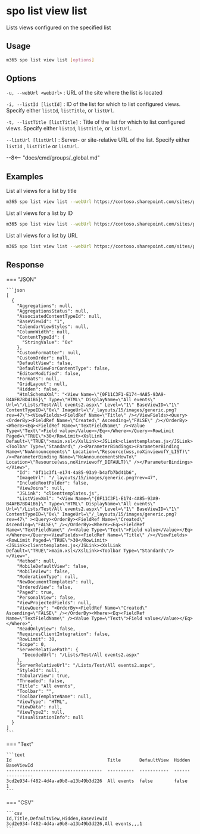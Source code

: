 # spo list view list

Lists views configured on the specified list

## Usage

```sh
m365 spo list view list [options]
```

## Options

 `-u, --webUrl <webUrl>`
: URL of the site where the list is located

 `-i, --listId [listId]`
: ID of the list for which to list configured views. Specify either `listId`, `listTitle`, or `listUrl`.

 `-t, --listTitle [listTitle]`
: Title of the list for which to list configured views. Specify either `listId`, `listTitle`, or `listUrl`.

 `--listUrl [listUrl]`
: Server- or site-relative URL of the list. Specify either `listId` , `listTitle` or `listUrl`.

--8<-- "docs/cmd/groups/_global.md"

## Examples

List all views for a list by title

```sh
m365 spo list view list --webUrl https://contoso.sharepoint.com/sites/project-x --listTitle Documents
```

List all views for a list by ID

```sh
m365 spo list view list --webUrl https://contoso.sharepoint.com/sites/project-x --listId 0cd891ef-afce-4e55-b836-fce03286cccf
```

List all views for a list by URL

```sh
m365 spo list view list --webUrl https://contoso.sharepoint.com/sites/project-x --listUrl '/sites/project-x/lists/Events'
```

## Response

=== "JSON"

    ```json
    [
      {
        "Aggregations": null,
        "AggregationsStatus": null,
        "AssociatedContentTypeId": null,
        "BaseViewId": "1",
        "CalendarViewStyles": null,
        "ColumnWidth": null,
        "ContentTypeId": {
          "StringValue": "0x"
        },
        "CustomFormatter": null,
        "CustomOrder": null,
        "DefaultView": false,
        "DefaultViewForContentType": false,
        "EditorModified": false,
        "Formats": null,
        "GridLayout": null,
        "Hidden": false,
        "HtmlSchemaXml": "<View Name=\"{0F11C3F1-E174-4A85-93A9-B4AFB7BD41B6}\" Type=\"HTML\" DisplayName=\"All events\" Url=\"/Lists/Test/All events2.aspx\" Level=\"1\" BaseViewID=\"1\" ContentTypeID=\"0x\" ImageUrl=\"/_layouts/15/images/generic.png?rev=47\"><ViewFields><FieldRef Name=\"Title\" /></ViewFields><Query><OrderBy><FieldRef Name=\"Created\" Ascending=\"FALSE\" /></OrderBy><Where><Eq><FieldRef Name=\"TextFieldName\" /><Value Type=\"Text\">Field value</Value></Eq></Where></Query><RowLimit Paged=\"TRUE\">30</RowLimit><XslLink Default=\"TRUE\">main.xsl</XslLink><JSLink>clienttemplates.js</JSLink><Toolbar Type=\"Standard\" /><ParameterBindings><ParameterBinding Name=\"NoAnnouncements\" Location=\"Resource(wss,noXinviewofY_LIST)\" /><ParameterBinding Name=\"NoAnnouncementsHowTo\" Location=\"Resource(wss,noXinviewofY_DEFAULT)\" /></ParameterBindings></View>",
        "Id": "0f11c3f1-e174-4a85-93a9-b4afb7bd41b6",
        "ImageUrl": "/_layouts/15/images/generic.png?rev=47",
        "IncludeRootFolder": false,
        "ViewJoins": null,
        "JSLink": "clienttemplates.js",
        "ListViewXml": "<View Name=\"{0F11C3F1-E174-4A85-93A9-B4AFB7BD41B6}\" Type=\"HTML\" DisplayName=\"All events\" Url=\"/Lists/Test/All events2.aspx\" Level=\"1\" BaseViewID=\"1\" ContentTypeID=\"0x\" ImageUrl=\"/_layouts/15/images/generic.png?rev=47\" ><Query><OrderBy><FieldRef Name=\"Created\" Ascending=\"FALSE\" /></OrderBy><Where><Eq><FieldRef Name=\"TextFieldName\" /><Value Type=\"Text\">Field value</Value></Eq></Where></Query><ViewFields><FieldRef Name=\"Title\" /></ViewFields><RowLimit Paged=\"TRUE\">30</RowLimit><JSLink>clienttemplates.js</JSLink><XslLink Default=\"TRUE\">main.xsl</XslLink><Toolbar Type=\"Standard\"/></View>",
        "Method": null,
        "MobileDefaultView": false,
        "MobileView": false,
        "ModerationType": null,
        "NewDocumentTemplates": null,
        "OrderedView": false,
        "Paged": true,
        "PersonalView": false,
        "ViewProjectedFields": null,
        "ViewQuery": "<OrderBy><FieldRef Name=\"Created\" Ascending=\"FALSE\" /></OrderBy><Where><Eq><FieldRef Name=\"TextFieldName\" /><Value Type=\"Text\">Field value</Value></Eq></Where>",
        "ReadOnlyView": false,
        "RequiresClientIntegration": false,
        "RowLimit": 30,
        "Scope": 0,
        "ServerRelativePath": {
          "DecodedUrl": "/Lists/Test/All events2.aspx"
        },
        "ServerRelativeUrl": "/Lists/Test/All events2.aspx",
        "StyleId": null,
        "TabularView": true,
        "Threaded": false,
        "Title": "All events",
        "Toolbar": "",
        "ToolbarTemplateName": null,
        "ViewType": "HTML",
        "ViewData": null,
        "ViewType2": null,
        "VisualizationInfo": null
      }
    ]
    ```

=== "Text"

    ```text
    Id                                    Title       DefaultView  Hidden  BaseViewId
    ------------------------------------  ----------  -----------  ------  ----------
    3cd2e934-f482-4d4a-a9b8-a13b49b3d226  All events  false        false   1
    ```

=== "CSV"

    ```csv
    Id,Title,DefaultView,Hidden,BaseViewId
    3cd2e934-f482-4d4a-a9b8-a13b49b3d226,All events,,,1
    ```
